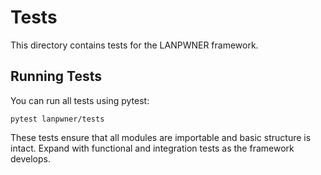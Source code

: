# Tests

This directory contains tests for the LANPWNER framework.

## Running Tests

You can run all tests using pytest:

```
pytest lanpwner/tests
```

These tests ensure that all modules are importable and basic structure is intact. Expand with functional and integration tests as the framework develops. 